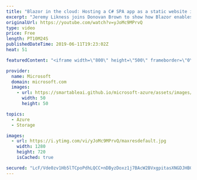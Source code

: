```yaml
---
title: "Blazor in the cloud: Hosting a C# SPA app as a static website in Azure Storage | Azure Friday"
excerpt: "Jeremy Likness joins Donovan Brown to show how Blazor enables C# and .NET SPA (single page application) apps to run in all modern browsers, even mobile browsers without plugins. Learn how you can host it using inexpensive Azure Storage, static websites, and an optional CDN. [02:10] Demo Start   Introduction"
originalUrl: https://youtube.com/watch?v=yJoMc9MPrvQ
type: video
price: Free
length: PT10M24S
publishedDateTime: 2019-06-11T19:23:02Z
heat: 51

featuredContent: "<iframe width=\"800\" height=\"500\" frameborder=\"0\" src=\"https://www.youtube.com/embed/yJoMc9MPrvQ\" allow=\"accelerometer; autoplay; encrypted-media; gyroscope; picture-in-picture\" allowfullscreen></iframe>"

provider:
  name: Microsoft
  domain: microsoft.com
  images:
    - url: https://smartableai.github.io/microsoft-azure/assets/images/organizations/microsoft.com-50x50.jpg
      width: 50
      height: 50

topics:
  - Azure
  - Storage

images:
  - url: https://i.ytimg.com/vi/yJoMc9MPrvQ/maxresdefault.jpg
    width: 1280
    height: 720
    isCached: true

secured: "LcF/Vde0zv1Hb5lTCpoPdhLQCC+nDByzDoxz1j7BAcW2BVxgpitasXNGDJHBGhWgI1jfRcUh7eBYNKH+O0Ka75PyGej++cgzAE4tdfot8Z4vuWTBNLwir2yuIs0q32R7veNAbolV4lUReaxc1b5jOp7BR7wg2YEgd4Z1FbJJprWHHfpIQs6MvWJCwpmn7dlCFQSaY2/jrYa8cs4VWHPHPrNdrS/lLpXC/yvXUEml+Kxbpx4dcSiqU/V5AW1XUtlMP/1dxsiQ8b/AuaSuSgm+mW3bPCSrIBZqAEj/xintph1LFhK6b3NTCg9wCGz3iab1lxtjZuwpEjcAEjZz+J1xNOpGu8MaLSqKILl3gt5J4yIiQGoyZRIDNfSaKffVmORB7/4PCiv0vH0awwegAb6V1DluECPYIuJCEnfE7Irgw+E=;UGA2XWh6Rgycz+Xeyk3akg=="
---
```


